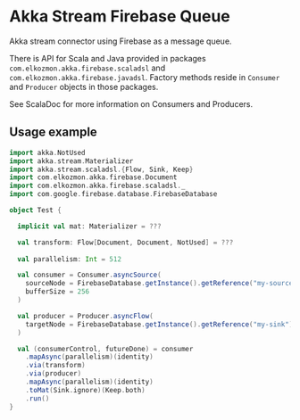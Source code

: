 Akka Stream Firebase Queue 
==========================

Akka stream connector using Firebase as a message queue.

There is API for Scala and Java provided in packages `com.elkozmon.akka.firebase.scaladsl` and `com.elkozmon.akka.firebase.javadsl`. Factory methods reside in `Consumer` and `Producer` objects in those packages.

See ScalaDoc for more information on Consumers and Producers.

Usage example
-------

```scala
import akka.NotUsed
import akka.stream.Materializer
import akka.stream.scaladsl.{Flow, Sink, Keep}
import com.elkozmon.akka.firebase.Document
import com.elkozmon.akka.firebase.scaladsl._
import com.google.firebase.database.FirebaseDatabase

object Test {

  implicit val mat: Materializer = ???

  val transform: Flow[Document, Document, NotUsed] = ???
  
  val parallelism: Int = 512

  val consumer = Consumer.asyncSource(
    sourceNode = FirebaseDatabase.getInstance().getReference("my-source"),
    bufferSize = 256
  )

  val producer = Producer.asyncFlow(
    targetNode = FirebaseDatabase.getInstance().getReference("my-sink")
  )

  val (consumerControl, futureDone) = consumer
    .mapAsync(parallelism)(identity)
    .via(transform)
    .via(producer)
    .mapAsync(parallelism)(identity)
    .toMat(Sink.ignore)(Keep.both)
    .run()
}
```
